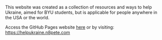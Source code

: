 This website was created as a collection of resources and ways to help Ukraine, aimed for BYU students, but is applicable for people anywhere in the USA or the world.

Access the GitHub Pages website [here](https://n8petersen.github.io/UkraineHelpList/) or by visiting:  
https://helpukraine.n8pete.com